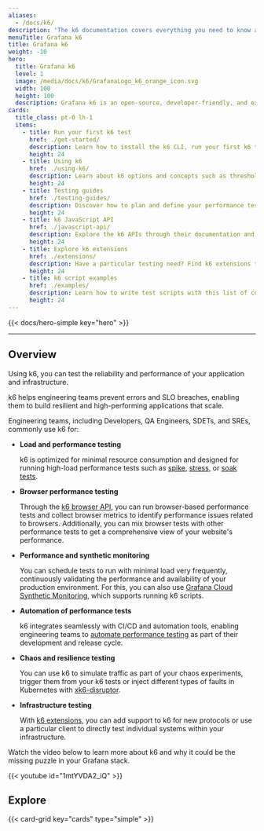 ```yaml
---
aliases:
  - /docs/k6/
description: 'The k6 documentation covers everything you need to know about k6 OSS, load testing, and performance testing.'
menuTitle: Grafana k6
title: Grafana k6
weight: -10
hero:
  title: Grafana k6
  level: 1
  image: /media/docs/k6/GrafanaLogo_k6_orange_icon.svg
  width: 100
  height: 100
  description: Grafana k6 is an open-source, developer-friendly, and extensible load testing tool. k6 allows you to prevent performance issues and proactively improve reliability.
cards:
  title_class: pt-0 lh-1
  items:
    - title: Run your first k6 test
      href: ./get-started/
      description: Learn how to install the k6 CLI, run your first k6 test, and view metric results in the terminal.
      height: 24
    - title: Using k6
      href: ./using-k6/
      description: Learn about k6 options and concepts such as thresholds, metrics, lifecycle hooks, and more.
      height: 24
    - title: Testing guides
      href: ./testing-guides/
      description: Discover how to plan and define your performance testing strategy with these guides.
      height: 24
    - title: k6 JavaScript API
      href: ./javascript-api/
      description: Explore the k6 APIs through their documentation and examples.
      height: 24
    - title: Explore k6 extensions
      href: ./extensions/
      description: Have a particular testing need? Find k6 extensions that extend the native k6 functionality.
      height: 24
    - title: k6 script examples
      href: ./examples/
      description: Learn how to write test scripts with this list of common k6 examples.
      height: 24
---
```


{{< docs/hero-simple key="hero" >}}

---

## Overview

Using k6, you can test the reliability and performance of your application and infrastructure.

k6 helps engineering teams prevent errors and SLO breaches, enabling them to build resilient and high-performing applications that scale.

Engineering teams, including Developers, QA Engineers, SDETs, and SREs, commonly use k6 for:

- **Load and performance testing**

  k6 is optimized for minimal resource consumption and designed for running high-load performance tests such as
  [spike](https://grafana.com/docs/k6/<K6_VERSION>/testing-guides/test-types/spike-testing), [stress](https://grafana.com/docs/k6/<K6_VERSION>/testing-guides/test-types/stress-testing), or [soak tests](https://grafana.com/docs/k6/<K6_VERSION>/testing-guides/test-types/soak-testing).

- **Browser performance testing**

  Through the [k6 browser API](https://grafana.com/docs/k6/<K6_VERSION>/using-k6-browser), you can run browser-based performance tests and collect browser metrics to identify performance issues related to browsers. Additionally, you can mix browser tests with other performance tests to get a comprehensive view of your website's performance.

- **Performance and synthetic monitoring**

  You can schedule tests to run with minimal load very frequently, continuously validating the performance and availability of your production environment. For this, you can also use [Grafana Cloud Synthetic Monitoring](https://grafana.com/docs/grafana-cloud/testing/synthetic-monitoring/create-checks/checks/k6/), which supports running k6 scripts.

- **Automation of performance tests**

  k6 integrates seamlessly with CI/CD and automation tools, enabling engineering teams to [automate performance testing](https://grafana.com/docs/k6/<K6_VERSION>/testing-guides/automated-performance-testing/) as part of their development and release cycle.

- **Chaos and resilience testing**

  You can use k6 to simulate traffic as part of your chaos experiments, trigger them from your k6 tests or inject different types of faults in Kubernetes with [xk6-disruptor](https://grafana.com/docs/k6/<K6_VERSION>/testing-guides/injecting-faults-with-xk6-disruptor/xk6-disruptor).

- **Infrastructure testing**

  With [k6 extensions](https://grafana.com/docs/k6/<K6_VERSION>/extensions/), you can add support to k6 for new protocols or use a particular client to directly test individual systems within your infrastructure.

Watch the video below to learn more about k6 and why it could be the missing puzzle in your Grafana stack.

{{< youtube id="1mtYVDA2_iQ" >}}

## Explore

{{< card-grid key="cards" type="simple" >}}
